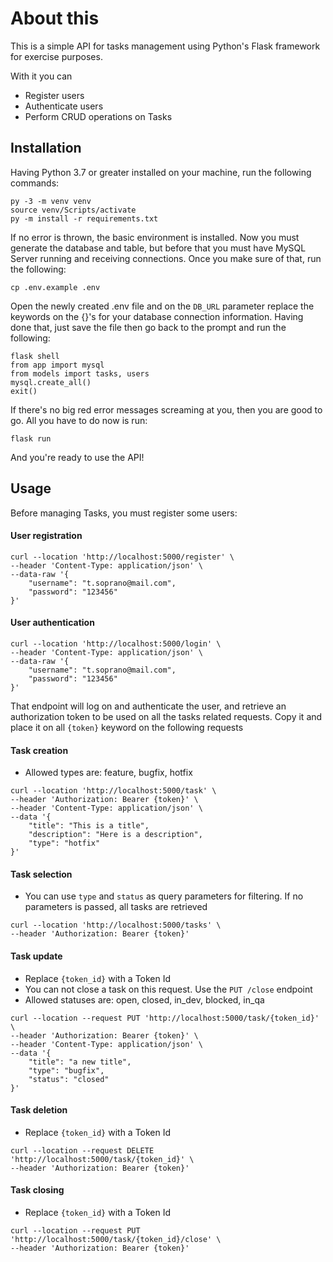 # About this
This is a simple API for tasks management using Python's Flask framework for exercise purposes.

With it you can
- Register users
- Authenticate users
- Perform CRUD operations on Tasks

## Installation
Having Python 3.7 or greater installed on your machine, run the following commands:

```
py -3 -m venv venv
source venv/Scripts/activate
py -m install -r requirements.txt
```
If no error is thrown, the basic environment is installed. Now you must generate the database and table, but before that you must have MySQL Server running and receiving connections. Once you make sure of that, run the following:
```
cp .env.example .env
```
Open the newly created .env file and on the ```DB_URL``` parameter replace the keywords on the {}'s for your database connection information. Having done that, just save the file
then go back to the prompt and run the following:
```
flask shell
from app import mysql
from models import tasks, users
mysql.create_all()
exit()
```
If there's no big red error messages screaming at you, then you are good to go. All you have to do now is run:
```
flask run
```
And you're ready to use the API!

## Usage
Before managing Tasks, you must register some users:
#### __User registration__
```
curl --location 'http://localhost:5000/register' \
--header 'Content-Type: application/json' \
--data-raw '{
    "username": "t.soprano@mail.com",
    "password": "123456"
}'
```
#### __User authentication__
```
curl --location 'http://localhost:5000/login' \
--header 'Content-Type: application/json' \
--data-raw '{
    "username": "t.soprano@mail.com",
    "password": "123456"
}'
```
That endpoint will log on and authenticate the user, and retrieve an authorization token to be used on all the tasks related requests. Copy it and place it on all ```{token}``` keyword on the following requests
#### __Task creation__
- Allowed types are: feature, bugfix, hotfix
```
curl --location 'http://localhost:5000/task' \
--header 'Authorization: Bearer {token}' \
--header 'Content-Type: application/json' \
--data '{
    "title": "This is a title",
    "description": "Here is a description",
    "type": "hotfix"
}'
```

#### __Task selection__
- You can use ```type``` and ```status``` as query parameters for filtering. If no parameters is passed, all tasks are retrieved
```
curl --location 'http://localhost:5000/tasks' \
--header 'Authorization: Bearer {token}'
```

#### __Task update__
- Replace ```{token_id}``` with a Token Id
- You can not close a task on this request. Use the ```PUT /close``` endpoint
- Allowed statuses are: open, closed, in_dev, blocked, in_qa
```
curl --location --request PUT 'http://localhost:5000/task/{token_id}' \
--header 'Authorization: Bearer {token}' \
--header 'Content-Type: application/json' \
--data '{
    "title": "a new title",
    "type": "bugfix",
    "status": "closed"
}'
```

#### __Task deletion__
- Replace ```{token_id}``` with a Token Id
```
curl --location --request DELETE 'http://localhost:5000/task/{token_id}' \
--header 'Authorization: Bearer {token}'
```

#### __Task closing__
- Replace ```{token_id}``` with a Token Id
```
curl --location --request PUT 'http://localhost:5000/task/{token_id}/close' \
--header 'Authorization: Bearer {token}'
```